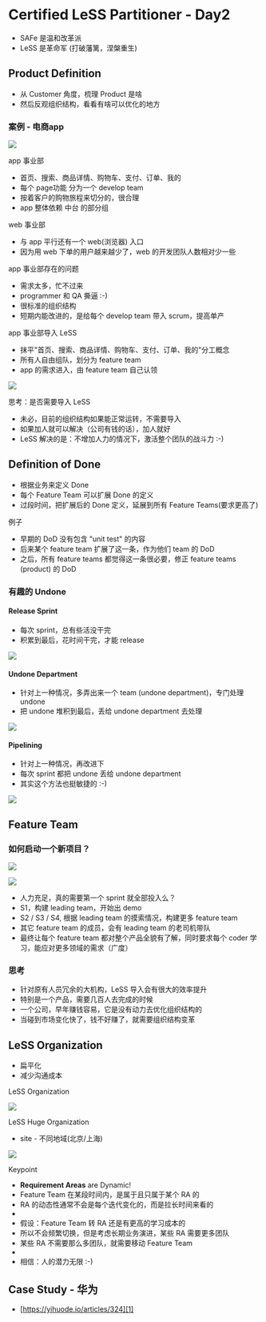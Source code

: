 # Certified LeSS Partitioner - Day2

 * SAFe 是温和改革派
 * LeSS 是革命军 (打破藩篱，涅槃重生)


## Product Definition

 * 从 Customer 角度，梳理 Product 是啥
 * 然后反观组织结构，看看有啥可以优化的地方


### 案例 - 电商app

![](images/2019_04_26_clp_day_2/e-commerce-app.png)

app 事业部

 * 首页、搜索、商品详情、购物车、支付、订单、我的
 * 每个 page功能 分为一个 develop team
 * 按着客户的购物旅程来切分的，很合理
 * app 整体依赖 中台 的部分组

web 事业部

 * 与 app 平行还有一个 web(浏览器) 入口
 * 因为用 web 下单的用户越来越少了，web 的开发团队人数相对少一些

app 事业部存在的问题

 * 需求太多，忙不过来
 * programmer 和 QA 撕逼 :-)
 * 很标准的组织结构
 * 短期内能改进的，是给每个 develop team 带入 scrum，提高单产

app 事业部导入 LeSS

 * 抹平"首页、搜索、商品详情、购物车、支付、订单、我的"分工概念
 * 所有人自由组队，划分为 feature team
 * app 的需求进入，由 feature team 自己认领

![](images/2019_04_26_clp_day_2/less-into-app.png)

思考：是否需要导入 LeSS

 * 未必，目前的组织结构如果能正常运转，不需要导入
 * 如果加人就可以解决（公司有钱的话），加人就好
 * LeSS 解决的是：不增加人力的情况下，激活整个团队的战斗力 :-)


## Definition of Done

 * 根据业务来定义 Done
 * 每个 Feature Team 可以扩展 Done 的定义
 * 过段时间，把扩展后的 Done 定义，延展到所有 Feature Teams(要求更高了)

例子

 * 早期的 DoD 没有包含 "unit test" 的内容
 * 后来某个 feature team 扩展了这一条，作为他们 team 的 DoD
 * 之后，所有 feature teams 都觉得这一条很必要，修正 feature teams (product) 的 DoD

### 有趣的 Undone

#### Release Sprint

 * 每次 sprint，总有些活没干完
 * 积累到最后，花时间干完，才能 release

![](images/2019_04_26_clp_day_2/undone-release-sprint.png)

#### Undone Department

 * 针对上一种情况，多弄出来一个 team (undone department)，专门处理 undone
 * 把 undone 堆积到最后，丢给 undone department 去处理

![](images/2019_04_26_clp_day_2/undone-department.png)

#### Pipelining

 * 针对上一种情况，再改进下
 * 每次 sprint 都把 undone 丢给 undone department
 * 其实这个方法也挺敏捷的 :-)

![](images/2019_04_26_clp_day_2/undone-pipeline.png)


## Feature Team 

### 如何启动一个新项目？

![](images/2019_04_26_clp_day_2/product-startup.png)

![](images/2019_04_26_clp_day_2/product-startup.png)

 * 人力充足，真的需要第一个 sprint 就全部投入么？
 * S1，构建 leading team，开始出 demo
 * S2 / S3 / S4, 根据 leading team 的摸索情况，构建更多 feature team
 * 其它 feature team 的成员，会有 leading team 的老司机带队
 * 最终让每个 feature team 都对整个产品全貌有了解，同时要求每个 coder 学习，能应对更多领域的需求（广度）

### 思考

 * 针对原有人员冗余的大机构，LeSS 导入会有很大的效率提升
 * 特别是一个产品，需要几百人去完成的时候
 * 一个公司，早年赚钱容易，它是没有动力去优化组织结构的
 * 当碰到市场变化快了，钱不好赚了，就需要组织结构变革


## LeSS Organization

 * 扁平化
 * 减少沟通成本

LeSS Organization

![](images/2019_04_26_clp_day_2/less_org.png)

LeSS Huge Organization

 * site - 不同地域(北京/上海)

![](images/2019_04_26_clp_day_2/less_huge_org.png)

Keypoint

 * **Requirement Areas** are Dynamic!
 * Feature Team 在某段时间内，是属于且只属于某个 RA 的
 * RA 的动态性通常不会是每个迭代变化的，而是拉长时间来看的
 * 
 * 假设：Feature Team 转 RA 还是有更高的学习成本的
 * 所以不会频繁切换，但是考虑长期业务演进，某些 RA 需要更多团队
 * 某些 RA 不需要那么多团队，就需要移动 Feature Team
 * 
 * 相信：人的潜力无限 :-)


## Case Study - 华为

 * [https://yihuode.io/articles/324][1]


[1]:https://yihuode.io/articles/324
